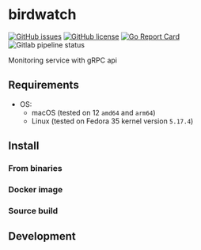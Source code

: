 <!---
This file is auto-generate by a github hook please modify README.md.tpl if you don't want to loose your work
-->
# birdwatch
[![GitHub issues](https://img.shields.io/github/issues/Stalis/birdwatch?style=flat-square)](https://github.com/Stalis/birdwatch/issues)
[![GitHub license](https://img.shields.io/github/license/Stalis/birdwatch?style=flat-square)](https://github.com/Stalis/birdwatch/blob/main/LICENSE)
[![Go Report Card](https://goreportcard.com/badge/github.com/Stalis/birdwatch)](https://goreportcard.com/report/github.com/Stalis/birdwatch)
![Gitlab pipeline status](https://img.shields.io/gitlab/pipeline-status/Stalis/birdwatch?branch=6-fill-readmemd&label=buid%206-fill-readmemd&style=flat-square)

Monitoring service with gRPC api

## Requirements
- OS:
  - macOS (tested on 12 `amd64` and `arm64`)
  - Linux (tested on Fedora 35 kernel version `5.17.4`)

## Install

### From binaries
### Docker image
### Source build

## Development

